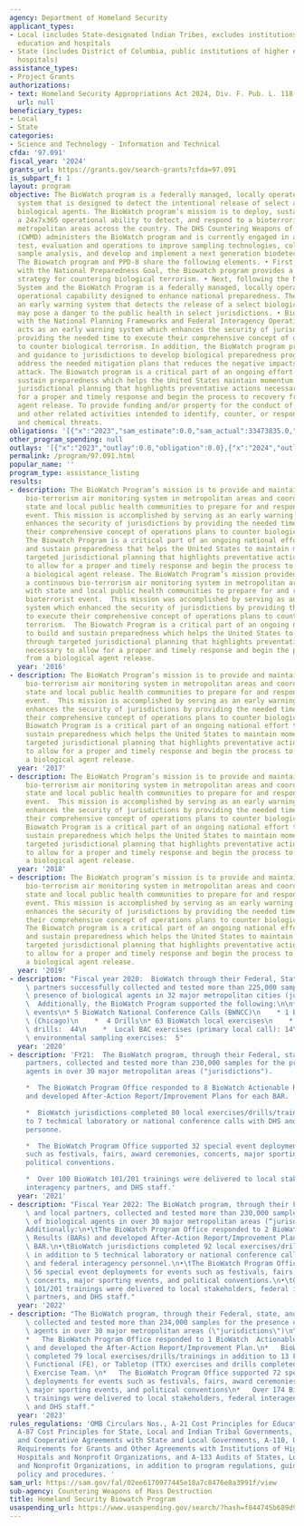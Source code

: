 ```yaml
---
agency: Department of Homeland Security
applicant_types:
- Local (includes State-designated lndian Tribes, excludes institutions of higher
  education and hospitals
- State (includes District of Columbia, public institutions of higher education and
  hospitals)
assistance_types:
- Project Grants
authorizations:
- text: Homeland Security Appropriations Act 2024, Div. F. Pub. L. 118-47.
  url: null
beneficiary_types:
- Local
- State
categories:
- Science and Technology - Information and Technical
cfda: '97.091'
fiscal_year: '2024'
grants_url: https://grants.gov/search-grants?cfda=97.091
is_subpart_f: 1
layout: program
objective: The BioWatch program is a federally managed, locally operated early warning
  system that is designed to detect the intentional release of select aerosolized
  biological agents. The BioWatch program’s mission is to deploy, sustain, and maintain
  a 24x7x365 operational ability to detect, and respond to a bioterrorist event in
  metropolitan areas across the country. The DHS Countering Weapons of Mass Destruction
  (CWMD) administers the BioWatch program and is currently engaged in advanced development,
  test, evaluation and operations to improve sampling technologies, collection procedures,
  sample analysis, and develop and implement a next generation biodetection system.
  The Biowatch program and PPD-8 share the following elements. • First, in accordance
  with the National Preparedness Goal, the Biowatch program provides a comprehensive
  strategy for countering biological terrorism. • Next, following the National Preparedness
  System and the BioWatch Program is a federally managed, locally operated early warning
  operational capability designed to enhance national preparedness. The program provides
  an early warning system that detects the release of a select biological agent that
  may pose a danger to the public health in select jurisdictions. • Biowatch, in accordance
  with the National Planning Frameworks and Federal Interagency Operational Plans,
  acts as an early warning system which enhances the security of jurisdictions by
  providing the needed time to execute their comprehensive concept of operations plans
  to counter biological terrorism. In addition, the BioWatch program provides advice
  and guidance to jurisdictions to develop biological preparedness programs that properly
  address the needed mitigation plans that reduces the negative impacts to a biological
  attack. The Biowatch program is a critical part of an ongoing effort to build and
  sustain preparedness which helps the United States maintain momentum through targeted
  jurisdictional planning that highlights preventative actions necessary to allow
  for a proper and timely response and begin the process to recovery from a biological
  agent release. To provide funding and/or property for the conduct of operations
  and other related activities intended to identify, counter, or respond to biological
  and chemical threats.
obligations: '[{"x":"2023","sam_estimate":0.0,"sam_actual":33473835.0,"usa_spending_actual":17420770.0},{"x":"2024","sam_estimate":0.0,"sam_actual":34255301.0,"usa_spending_actual":21700956.0},{"x":"2025","sam_estimate":0.0,"sam_actual":36481896.0,"usa_spending_actual":0.0}]'
other_program_spending: null
outlays: '[{"x":"2023","outlay":0.0,"obligation":0.0},{"x":"2024","outlay":0.0,"obligation":0.0},{"x":"2025","outlay":0.0,"obligation":0.0}]'
permalink: /program/97.091.html
popular_name: ''
program_type: assistance_listing
results:
- description: The BioWatch Program’s mission is to provide and maintain a continuous
    bio-terrorism air monitoring system in metropolitan areas and coordinate with
    state and local public health communities to prepare for and respond to a bioterrorist
    event. This mission is accomplished by serving as an early warning system that
    enhances the security of jurisdictions by providing the needed time to execute
    their comprehensive concept of operations plans to counter biological terrorism.
    The Biowatch Program is a critical part of an ongoing national effort to build
    and sustain preparedness that helps the United States to maintain momentum through
    targeted jurisdictional planning that highlights preventative actions necessary
    to allow for a proper and timely response and begin the process to recovery from
    a biological agent release. The BioWatch Program’s mission provided and maintained
    a continuous bio-terrorism air monitoring system in metropolitan areas and coordinated
    with state and local public health communities to prepare for and respond to a
    bioterrorist event.  This mission was accomplished by serving as an early warning
    system which enhanced the security of jurisdictions by providing the needed time
    to execute their comprehensive concept of operations plans to counter biological
    terrorism.  The Biowatch Program is a critical part of an ongoing national effort
    to build and sustain preparedness which helps the United States to maintain momentum
    through targeted jurisdictional planning that highlights preventative actions
    necessary to allow for a proper and timely response and begin the process to recovery
    from a biological agent release.
  year: '2016'
- description: The BioWatch Program’s mission is to provide and maintain a continuous
    bio-terrorism air monitoring system in metropolitan areas and coordinate with
    state and local public health communities to prepare for and respond to a bioterrorist
    event.  This mission is accomplished by serving as an early warning system which
    enhances the security of jurisdictions by providing the needed time to execute
    their comprehensive concept of operations plans to counter biological terrorism.  The
    Biowatch Program is a critical part of an ongoing national effort to build and
    sustain preparedness which helps the United States to maintain momentum through
    targeted jurisdictional planning that highlights preventative actions necessary
    to allow for a proper and timely response and begin the process to recovery from
    a biological agent release.
  year: '2017'
- description: The BioWatch Program’s mission is to provide and maintain a continuous
    bio-terrorism air monitoring system in metropolitan areas and coordinate with
    state and local public health communities to prepare for and respond to a bioterrorist
    event.  This mission is accomplished by serving as an early warning system which
    enhances the security of jurisdictions by providing the needed time to execute
    their comprehensive concept of operations plans to counter biological terrorism.  The
    Biowatch Program is a critical part of an ongoing national effort to build and
    sustain preparedness which helps the United States to maintain momentum through
    targeted jurisdictional planning that highlights preventative actions necessary
    to allow for a proper and timely response and begin the process to recovery from
    a biological agent release.
  year: '2018'
- description: The BioWatch program’s mission is to provide and maintain a continuous
    bio-terrorism air monitoring system in metropolitan areas and coordinate with
    state and local public health communities to prepare for and respond to a bioterrorist
    event. This mission is accomplished by serving as an early warning system which
    enhances the security of jurisdictions by providing the needed time to execute
    their comprehensive concept of operations plans to counter biological terrorism.
    The Biowatch program is a critical part of an ongoing national effort to build
    and sustain preparedness which helps the United States to maintain momentum through
    targeted jurisdictional planning that highlights preventative actions necessary
    to allow for a proper and timely response and begin the process to recovery from
    a biological agent release.
  year: '2019'
- description: "Fiscal year 2020:  BioWatch through their Federal, State, and local\
    \ partners successfully collected and tested more than 225,000 samples for the\
    \ presence of biological agents in 32 major metropolitan cities (jurisdictions).\
    \  Additionally, the BioWatch Program supported the following:\n\n* 27 local special\
    \ events\n* 5 BioWatch National Conference Calls (BWNCC)\n    * 1 BAR notification\
    \ (Chicago)\n    *  4 Drills\n* 63 BioWatch local exercises\n    *  Local notification\
    \ drills:  44\n    *  Local BAC exercises (primary local call): 14\n    *  Local\
    \ environmental sampling exercises:  5"
  year: '2020'
- description: 'FY21:  The BioWatch program, through their Federal, state, and local
    partners, collected and tested more than 230,000 samples for the presence of biological
    agents in over 30 major metropolitan areas ("jurisdictions").

    *  The BioWatch Program Office responded to 8 BioWatch Actionable Results (BARs)
    and developed After-Action Report/Improvement Plans for each BAR.

    *  BioWatch jurisdictions completed 80 local exercises/drills/trainings in addition
    to 7 techmical laboratory or national conference calls with DHS and federal interagency
    personne.

    *  The BioWatch Program Office supported 32 special event deployments for events
    such as festivals, fairs, award ceremonies, concerts, major sporting events, and
    political conventions.

    *  Over 100 BioWatch 101/201 trainings were delivered to local stakeholders, federal
    interagency partners, and DHS staff.'
  year: '2021'
- description: "Fiscal Year 2022: The BioWatch program, through their Federal, state,\
    \ and local partners, collected and tested more than 230,000 samples for the presence\
    \ of biological agents in over 30 major metropolitan areas (“jurisdictions”).\n\
    Additionally:\n•\tThe BioWatch Program Office responded to 2 BioWatch Actionable\
    \ Results (BARs) and developed After-Action Report/Improvement Plans for each\
    \ BAR.\n•\tBioWatch jurisdictions completed 92 local exercises/drills/trainings\
    \ in addition to 5 technical laboratory or national conference calls with DHS\
    \ and federal interagency personnel.\n•\tThe BioWatch Program Office supported\
    \ 56 special event deployments for events such as festivals, fairs, award ceremonies,\
    \ concerts, major sporting events, and political conventions.\n•\tOver 175 BioWatch\
    \ 101/201 trainings were delivered to local stakeholders, federal interagency\
    \ partners, and DHS staff."
  year: '2022'
- description: "The BioWatch program, through their Federal, state, and local partners,\
    \ collected and tested more than 234,000 samples for the presence of biological\
    \ agents in over 30 major metropolitan areas (\"jurisdictions\")\n\nAdditionally:\n\
    *   The BioWatch Program Office responded to 1 BioWatch  Actionable Result (BAR)\
    \ and developed the After-Action Report/Improvement Plan.\n*   BioWatch jurisdictins\
    \ completed 79 local exercises/drills/trainings in addition to 13 Full-Scale (FSE),\
    \ Functional (FE), or Tabletop (TTX) exercises and drills completed by to CWMD\
    \ Exercise Team. \n*   The BioWatch Program Office supported 72 special event\
    \ deployments for events such as festivals, fairs, award ceremonies, cncerts,\
    \ major sporting events, and political conventions\n*   Over 174 BioWatch 101/201\
    \ trainings were delivered to local stakeholders, federal interagency partners,\
    \ and DHS staff."
  year: '2023'
rules_regulations: 'OMB Circulars Nos., A-21 Cost Principles for Educational Institutions,
  A-87 Cost Principles for State, Local and Indian Tribal Governments, A-102 Grants
  and Cooperative Agreements with State and Local Governments, A-110, Uniform Administrative
  Requirements for Grants and Other Agreements with Institutions of Higher Education,
  Hospitals and Nonprofit Organizations, and A-133 Audits of States, Local Governments,
  and Nonprofit Organizations, in addition to program regulations, guidelines, DHS
  policy and procedures. '
sam_url: https://sam.gov/fal/02ee6170977445e18a7c8476e8a3991f/view
sub-agency: Countering Weapons of Mass Destruction
title: Homeland Security Biowatch Program
usaspending_url: https://www.usaspending.gov/search/?hash=f844745b689d92c3f4fdd21cab112b00
---
```

